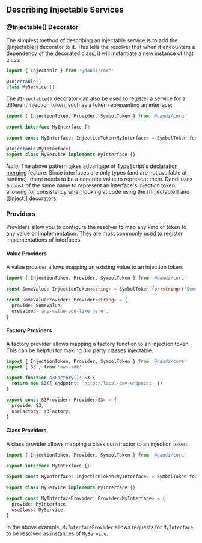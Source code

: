 ## Describing Injectable Services

### @Injectable() Decorator

The simplest method of describing an injectable service is to add the
[[Injectable]] decorator to it. This tells the resolver that when it
encounters a dependency of the decorated class, it will instantiate a
new instance of that class:

```typescript
import { Injectable } from '@dandi/core'

@Injectable()
class MyService {}
```

The `@Injectable()` decorator can also be used to register a service for
a different injection token, such as a token representing an interface:

```typescript
import { InjectionToken, Provider, SymbolToken } from '@dandi/core'

export interface MyInterface {}

export const MyInterface: InjectionToken<MyInterface> = SymbolToken.for<MyInterface>('MyInterface')

@Injectable(MyInterface)
export class MyService implements MyInterface {}
```

_Note:_ The above pattern takes advantage of TypeScript's [declaration
merging](https://www.typescriptlang.org/docs/handbook/declaration-merging.html)
feature. Since interfaces are only types (and are not available
at runtime), there needs to be a concrete value to represent them.
Dandi uses a `const` of the same name to represent an interface's
injection token, allowing for consistency when looking at code using
the [[Injectable]] and [[Inject]] decorators.

### Providers

Providers allow you to configure the resolver to map any kind of token
to any value or implementation. They are most commonly used to register
implementations of interfaces.

#### Value Providers

A value provider allows mapping an existing value to an injection token.

```typescript
import { InjectionToken, Provider, SymbolToken } from '@dandi/core'

const SomeValue: InjectionToken<string> = SymbolToken.for<string>('SomeValue')

const SomeValueProvider: Provider<string> = {
  provide: SomeValue,
  useValue: 'any-value-you-like-here',
}
```

#### Factory Providers

A factory provider allows mapping a factory function to an injection
token. This can be helpful for making 3rd party classes injectable.

```typescript
import { InjectionToken, Provider, SymbolToken } from '@dandi/core'
import { S3 } from 'aws-sdk'

export function s3Factory(): S3 {
  return new S3({ endpoint: 'http://local-dev-endpoint' })
}

export const S3Provider: Provider<S3> = {
  provide: S3,
  useFactory: s3Factory,
}
```

#### Class Providers

A class provider allows mapping a class constructor to an injection token.

```typescript
import { InjectionToken, Provider, SymbolToken } from '@dandi/core'

export interface MyInterface {}

export const MyInterface: InjectionToken<MyInterface> = SymbolToken.for<MyInterface>('MyInterface')

export class MyService implements MyInterface {}

export const MyInterfaceProvider: Provider<MyInterface> = {
  provide: MyInterface,
  useClass: MyService,
}
```

In the above example, `MyInterfaceProvider` allows requests for
`MyInterface` to be resolved as instances of `MyService`.
